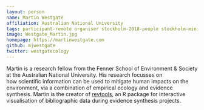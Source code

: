 ```yaml
---
layout: person
name: Martin Westgate
affiliation: Australian National University
tags: participant-remote organiser stockholm-2018-people stockholm-mini-2018-people canberra-2019-people stockholm-2018-organiser stockholm-mini-2018-remote canberra-2019-organiser
image: Westgate_Martin.jpg
homepage: https://martinwestgate.com
github: mjwestgate
twitter: westgatecology
---
```

Martin is a research fellow from the Fenner School of Environment & Society at the Australian National University. His research focusses on how scientific information can be used to mitigate human impacts on the environment, via a combination of empirical ecology and evidence synthesis. Martin is the creator of <a href="https://revtools.net" target="_blank" rel="noopener">revtools</a>, an R package for interactive visualisation of bibliographic data during evidence synthesis projects.